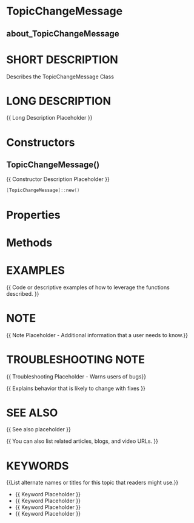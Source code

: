 # TopicChangeMessage
## about_TopicChangeMessage

# SHORT DESCRIPTION
Describes the TopicChangeMessage Class

# LONG DESCRIPTION
{{ Long Description Placeholder }}


# Constructors
## TopicChangeMessage()
{{ Constructor Description Placeholder }}

```powershell
[TopicChangeMessage]::new()
```


# Properties

# Methods

# EXAMPLES
{{ Code or descriptive examples of how to leverage the functions described. }}

# NOTE
{{ Note Placeholder - Additional information that a user needs to know.}}

# TROUBLESHOOTING NOTE
{{ Troubleshooting Placeholder - Warns users of bugs}}

{{ Explains behavior that is likely to change with fixes }}

# SEE ALSO
{{ See also placeholder }}

{{ You can also list related articles, blogs, and video URLs. }}

# KEYWORDS
{{List alternate names or titles for this topic that readers might use.}}

- {{ Keyword Placeholder }}
- {{ Keyword Placeholder }}
- {{ Keyword Placeholder }}
- {{ Keyword Placeholder }}    


